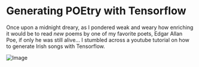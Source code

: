 # Generating POEtry with Tensorflow

Once upon a midnight dreary, as I pondered weak and weary how enriching it would be to read *new* poems by one of my favorite poets, Edgar Allan Poe, if only he was still alive... I stumbled across a youtube tutorial on how to generate Irish songs with Tensorflow.

![Image](https://i.pinimg.com/474x/c2/da/54/c2da545793ab532dfc07bd8f14837e28.jpg)
